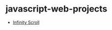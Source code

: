 # javascript-web-projects

- [Infinity Scroll](https://talonmd.github.io/javascript-web-projects/infinity-scroll/)
